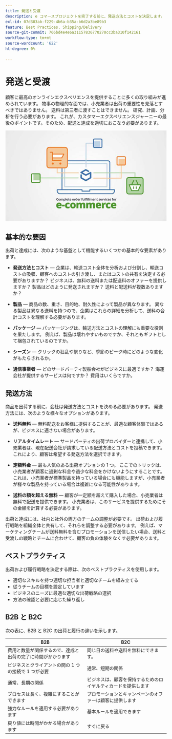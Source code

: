 ```yaml
---
title: 発送と受渡
description: e コマースプロジェクトを完了する前に、発送方法とコストを決定します。
exl-id: 07d303ab-f229-4b6a-b35a-b6d2a3be89b3
feature: Best Practices, Shipping/Delivery
source-git-commit: 766bd4e4e6a31157836770270cc3ba310f142161
workflow-type: tm+mt
source-wordcount: '622'
ht-degree: 0%

---
```


# 発送と受渡

顧客に最高のオンラインエクスペリエンスを提供することに多くの取り組みが進められています。 物事の物理的な面では、小売業者は出荷の重要性を見落とすべきではありません。 送料は第三者に渡すことはできません。 研究、計画、分析を行う必要があります。 これが、カスタマーエクスペリエンスジャーニーの最後のポイントです。そのため、配送と達成を適切におこなう必要があります。

![配送およびフルフィルメント図](../../assets/playbooks/shipping-fulfillment.png)

## 基本的な要因

出荷と達成には、次のような基盤として機能するいくつかの基本的な要素があります。

- **発送方法とコスト** — 企業は、輸送コスト全体を分析および分割し、輸送コストの吸収、顧客へのコストの引き渡し、またはコストの共有を決定する必要がありますか？ ビジネスは、無料の送料または配送料のオファーを提供しますか？ 製品はどのように発送されますか？ 送料と配送料が複数ありますか？

- **製品** — 商品の数、重さ、目的地、耐久性によって製品が異なります。 異なる製品は異なる送料を持つので、企業はこれらの詳細を分析して、送料の合計コストを理解する必要があります。

- **パッケージ** — パッケージングは、輸送方法とコストの理解にも重要な役割を果たします。 例えば、製品は壊れやすいものですか、それともギフトとして梱包されているのですか。

- **シーズン** — クリックの狂乱や祭りなど、季節のピーク時にどのような変化がもたらされるか。

- **通信事業者** — どのサードパーティ製船会社がビジネスに最適ですか？ 海運会社が提供するサービスは何ですか？ 費用はいくらですか。

## 発送方法

商品を出荷する前に、会社は発送方法とコストを決める必要があります。 発送方法には、次のような様々なオプションがあります。

- **送料無料** — 無料配送をお客様に提供することが、最適な顧客体験ではあるが、ビジネスに適さない場合があります。

- **リアルタイムレート** — サードパーティの出荷プロバイダーと連携して、小売業者は、現在配送会社が請求している配送方法とコストを投稿できます。 これにより、顧客は希望する発送方法を選択できます。

- **定額料金** — 最も人気のある出荷オプションの 1 つ。 ここでのトリックは、小売業者が顧客に過剰な料金や過少な料金をかけないようにすることです。 これは、小売業者が標準製品を持っている場合にも機能しますが、小売業者が様々な製品を持っている場合は複雑になる可能性があります。

- **送料の額を超える無料** — 顧客が一定額を超えて購入した場合、小売業者は無料で配送を提供できます。 小売業者は、このサービスを提供するためにその金額を計算する必要があります。

出荷と達成には、社内と社外の両方のチームの調整が必要です。 出荷および履行戦略を組織全体と共有して、それらを調整する必要があります。 例えば、マーケティングチームが送料無料を含むプロモーションを送信したい場合、送料と受渡しの戦略とチームに合わせて、顧客の負の体験をなくす必要があります。

## ベストプラクティス

出荷および履行戦略を決定する際は、次のベストプラクティスを使用します。

- 適切なスキルを持つ適切な担当者と適切なチームを組み立てる
- 従うチームの目標を設定しています
- ビジネスのニーズに最適な適切な出荷戦略の選択
- 方法の確認と必要に応じた繰り返し

## B2B と B2C

次の表に、B2B と B2C の出荷と履行の違いを示します。

| B2B | B2C |
|----------------------------------------------------------------------------------------------|------------------------------------------------------|
| 費用と数量が関係するので、達成と出荷の完了に時間がかかります | 同じ日の送料や送料を無料にできます。 |
| ビジネスとクライアントの間の 1 つの接続で 1 つが必要 | 通常、短期の関係 |
| 通常、長期の関係 | ビジネスは、顧客を保持するためのロイヤルティカードを提供します |
| プロセスは長く、複雑にすることができます | プロモーションとキャンペーンのオファーは顧客に提供します |
| 強力なルールを適用する必要があります | 基本ルールを適用できます |
| 戻り値には時間がかかる場合があります | すぐに戻る |
